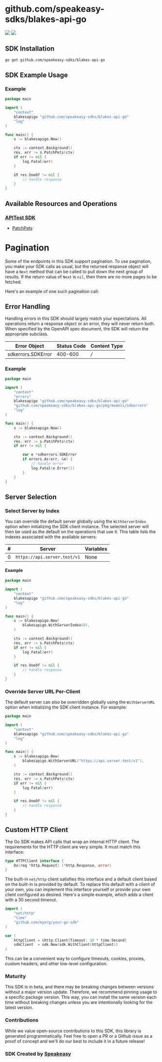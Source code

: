 # github.com/speakeasy-sdks/blakes-api-go

<div align="left">
    <a href="https://speakeasyapi.dev/"><img src="https://custom-icon-badges.demolab.com/badge/-Built%20By%20Speakeasy-212015?style=for-the-badge&logoColor=FBE331&logo=speakeasy&labelColor=545454" /></a>
    <a href="https://github.com/speakeasy-sdks/blakes-api-go.git/actions"><img src="https://img.shields.io/github/actions/workflow/status/speakeasy-sdks/bolt-php/speakeasy_sdk_generation.yml?style=for-the-badge" /></a>
    
</div>

<!-- Start SDK Installation -->
## SDK Installation

```bash
go get github.com/speakeasy-sdks/blakes-api-go
```
<!-- End SDK Installation -->

## SDK Example Usage
<!-- Start SDK Example Usage -->
### Example

```go
package main

import (
	"context"
	blakesapigo "github.com/speakeasy-sdks/blakes-api-go"
	"log"
)

func main() {
	s := blakesapigo.New()

	ctx := context.Background()
	res, err := s.PatchPets(ctx)
	if err != nil {
		log.Fatal(err)
	}

	if res.OneOf != nil {
		// handle response
	}
}

```
<!-- End SDK Example Usage -->

<!-- Start SDK Available Operations -->
## Available Resources and Operations

### [APITest SDK](docs/sdks/apitest/README.md)

* [PatchPets](docs/sdks/apitest/README.md#patchpets)
<!-- End SDK Available Operations -->



<!-- Start Dev Containers -->

<!-- End Dev Containers -->



<!-- Start Pagination -->
# Pagination

Some of the endpoints in this SDK support pagination. To use pagination, you make your SDK calls as usual, but the
returned response object will have a `Next` method that can be called to pull down the next group of results. If the
return value of `Next` is `nil`, then there are no more pages to be fetched.

Here's an example of one such pagination call:


<!-- End Pagination -->



<!-- Start Go Types -->

<!-- End Go Types -->



<!-- Start Error Handling -->
## Error Handling

Handling errors in this SDK should largely match your expectations.  All operations return a response object or an error, they will never return both.  When specified by the OpenAPI spec document, the SDK will return the appropriate subclass.

| Error Object       | Status Code        | Content Type       |
| ------------------ | ------------------ | ------------------ |
| sdkerrors.SDKError | 400-600            | */*                |

### Example

```go
package main

import (
	"context"
	"errors"
	blakesapigo "github.com/speakeasy-sdks/blakes-api-go"
	"github.com/speakeasy-sdks/blakes-api-go/pkg/models/sdkerrors"
	"log"
)

func main() {
	s := blakesapigo.New()

	ctx := context.Background()
	res, err := s.PatchPets(ctx)
	if err != nil {

		var e *sdkerrors.SDKError
		if errors.As(err, &e) {
			// handle error
			log.Fatal(e.Error())
		}
	}
}

```
<!-- End Error Handling -->



<!-- Start Server Selection -->
## Server Selection

### Select Server by Index

You can override the default server globally using the `WithServerIndex` option when initializing the SDK client instance. The selected server will then be used as the default on the operations that use it. This table lists the indexes associated with the available servers:

| # | Server | Variables |
| - | ------ | --------- |
| 0 | `https://api.server.test/v1` | None |

#### Example

```go
package main

import (
	"context"
	blakesapigo "github.com/speakeasy-sdks/blakes-api-go"
	"log"
)

func main() {
	s := blakesapigo.New(
		blakesapigo.WithServerIndex(0),
	)

	ctx := context.Background()
	res, err := s.PatchPets(ctx)
	if err != nil {
		log.Fatal(err)
	}

	if res.OneOf != nil {
		// handle response
	}
}

```


### Override Server URL Per-Client

The default server can also be overridden globally using the `WithServerURL` option when initializing the SDK client instance. For example:
```go
package main

import (
	"context"
	blakesapigo "github.com/speakeasy-sdks/blakes-api-go"
	"log"
)

func main() {
	s := blakesapigo.New(
		blakesapigo.WithServerURL("https://api.server.test/v1"),
	)

	ctx := context.Background()
	res, err := s.PatchPets(ctx)
	if err != nil {
		log.Fatal(err)
	}

	if res.OneOf != nil {
		// handle response
	}
}

```
<!-- End Server Selection -->



<!-- Start Custom HTTP Client -->
## Custom HTTP Client

The Go SDK makes API calls that wrap an internal HTTP client. The requirements for the HTTP client are very simple. It must match this interface:

```go
type HTTPClient interface {
	Do(req *http.Request) (*http.Response, error)
}
```

The built-in `net/http` client satisfies this interface and a default client based on the built-in is provided by default. To replace this default with a client of your own, you can implement this interface yourself or provide your own client configured as desired. Here's a simple example, which adds a client with a 30 second timeout.

```go
import (
	"net/http"
	"time"
	"github.com/myorg/your-go-sdk"
)

var (
	httpClient = &http.Client{Timeout: 30 * time.Second}
	sdkClient  = sdk.New(sdk.WithClient(httpClient))
)
```

This can be a convenient way to configure timeouts, cookies, proxies, custom headers, and other low-level configuration.
<!-- End Custom HTTP Client -->

<!-- Placeholder for Future Speakeasy SDK Sections -->



### Maturity

This SDK is in beta, and there may be breaking changes between versions without a major version update. Therefore, we recommend pinning usage
to a specific package version. This way, you can install the same version each time without breaking changes unless you are intentionally
looking for the latest version.

### Contributions

While we value open-source contributions to this SDK, this library is generated programmatically.
Feel free to open a PR or a Github issue as a proof of concept and we'll do our best to include it in a future release!

### SDK Created by [Speakeasy](https://docs.speakeasyapi.dev/docs/using-speakeasy/client-sdks)
